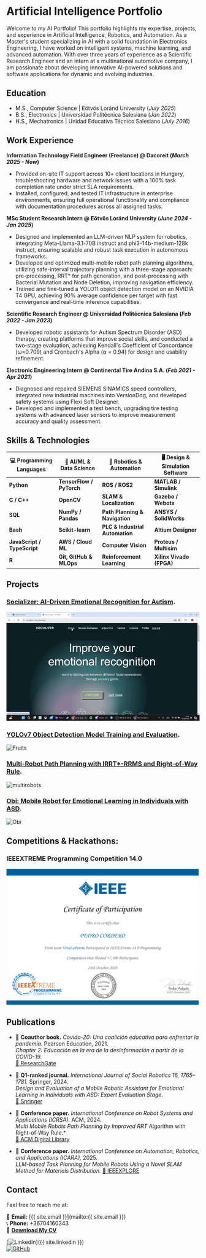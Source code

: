 # Artificial Intelligence Portfolio  

Welcome to my AI Portfolio! This portfolio highlights my expertise, projects, and experience in Artificial Intelligence, Robotics, and Automation. As a Master's student specializing in AI with a solid foundation in Electronics Engineering, I have worked on intelligent systems, machine learning, and advanced automation. With over three years of experience as a Scientific Research Engineer and an intern at a multinational automotive company, I am passionate about developing innovative AI-powered solutions and software applications for dynamic and evolving industries.  

## Education
- M.S., Computer Science | Eötvös Loránd University (_July 2025_)
- B.S., Electronics | Universidad Politécnica Salesiana (_Jan 2022_)
- H.S., Mechatronics | Unidad Educativa Técnico Salesiano (_July 2016_)

## Work Experience
**Information Technology Field Engineer (Freelance) @ Dacoreit (_March 2025 - Now_)**
-  Provided on-site IT support across 10+ client locations in Hungary, troubleshooting hardware and network issues with a 100\% task completion rate under strict SLA requirements.
-  Installed, configured, and tested IT infrastructure in enterprise environments, ensuring full operational functionality and compliance with documentation procedures across all assigned tasks.

**MSc Student Research Intern @ Eötvös Loránd University (_June 2024 - Jan 2025_)**
- Designed and implemented an LLM-driven NLP system for robotics, integrating Meta-Llama-3.1-70B instruct and phi3-14b-medium-128k instruct, ensuring scalable and robust task execution in autonomous frameworks.
- Developed and optimized multi-mobile robot path planning algorithms, utilizing safe-interval trajectory planning with a three-stage approach: pre-processing, RRT* for path generation, and post-processing with Bacterial Mutation and Node Deletion, improving navigation efficiency.
- Trained and fine-tuned a YOLO11 object detection model on an NVIDIA T4 GPU, achieving 90\% average confidence per target with fast convergence and real-time inference capabilities.

**Scientific Research Engineer @ Universidad Politécnica Salesiana (_Feb 2022 - Jan 2023_)**
- Developed robotic assistants for Autism Spectrum Disorder (ASD) therapy, creating platforms that improve social skills, and conducted a two-stage evaluation, achieving Kendall's Coefficient of Concordance (ω=0.709) and Cronbach's Alpha (α = 0.94) for design and usability refinement.

**Electronic Engineering Intern @ Continental Tire Andina S.A. (_Feb 2021 - Apr 2021_)**
- Diagnosed and repaired SIEMENS SINAMICS speed controllers, integrated new industrial machines into VersionDog, and developed safety systems using Flexi Soft Designer.
- Developed and implemented a test bench, upgrading tire testing systems with advanced laser sensors to improve measurement accuracy and quality assessment.

## Skills & Technologies  

| 💻 Programming Languages | 🚀 AI/ML & Data Science | 🤖 Robotics & Automation | 🖥️ Design & Simulation Software |
|--------------------------|------------------------|--------------------------|--------------------------------|
| **Python**              | **TensorFlow / PyTorch** | **ROS / ROS2**          | **MATLAB / Simulink**         |
| **C / C++**            | **OpenCV**             | **SLAM & Localization**  | **Gazebo / Webots**           |
| **SQL**                | **NumPy / Pandas**      | **Path Planning & Navigation** | **ANSYS / SolidWorks**    |
| **Bash**               | **Scikit-learn**        | **PLC & Industrial Automation** | **Altium Designer**     |
| **JavaScript / TypeScript** | **AWS / Cloud ML**   | **Computer Vision**     | **Proteus / Multisim**       |
| **R**                  | **Git, GitHub & MLOps** | **Reinforcement Learning** | **Xilinx Vivado (FPGA)**  |


## Projects

### [Socializer: AI-Driven Emotional Recognition for Autism](./project-socializer.html).  

![Socializer](/assets/img/project-socializer.gif)

### [YOLOv7 Object Detection Model Training and Evaluation](./project-fruits.html).

![Fruits](/assets/img/project-fruits.gif)

### [Multi-Robot Path Planning with IRRT*-RRMS and Right-of-Way Rule](./project-multirobots.html).  

![multirobots](/assets/img/project-multirobots.gif)

### [Obi: Mobile Robot for Emotional Learning in Individuals with ASD](./project-obi.html).

![Obi](https://github.com/PedroCordero/portfolio/releases/download/v1.0/project-obi5.gif)

## Competitions & Hackathons: 

### IEEEXTREME Programming Competition 14.0

![ieeextreme](/assets/img/ieeextreme.png)

## Publications  

- 📖 **Coauthor book.** *Covida-20: Una coalición educativa para enfrentar la pandemia.* Pearson Education, 2021.  
  *Chapter 2: Educación en la era de la desinformación a partir de la COVID-19.*  
  [🔗 ResearchGate](https://www.researchgate.net/publication/348663637_COVIDA-20_Una_coalicion_educativa_para_enfrentar_la_pandemia)  

- 📑 **Q1-ranked journal.** *International Journal of Social Robotics 16, 1765–1781.* Springer, 2024.  
  *Design and Evaluation of a Mobile Robotic Assistant for Emotional Learning in Individuals with ASD: Expert Evaluation Stage.*  
  [🔗 Springer](https://link.springer.com/article/10.1007/s12369-024-01145-x)  

- 📄 **Conference paper.** *International Conference on Robot Systems and Applications (ICRSA).* ACM, 2024.  
  *Multi Mobile Robots Path Planning by Improved RRT* Algorithm with Right-of-Way Rule.*  
  [🔗 ACM Digital Library](https://dl.acm.org/doi/10.1145/3702468.3702470)  

- 📄 **Conference paper.** *International Conference on Automation, Robotics, and Applications (ICARA),* 2025.  
  *LLM-based Task Planning for Mobile Robots Using a Novel SLAM Method for Materials Distribution.*
  [🔗 IEEEXPLORE](https://ieeexplore.ieee.org/document/10977631)

## Contact  

Feel free to reach me at:

📧 **Email:** [{{ site.email }}](mailto:{{ site.email }})  
📞 **Phone:** +36704160343  
📄 **[Download My CV](https://eltehu-my.sharepoint.com/:b:/g/personal/lvzwwz_student_elte_hu/EcdXtZwdOLNOphWg51yTY-wBFLmKfLPYU9CiUu73Qt69Ig?e=bhmhhk)**  

[![LinkedIn](https://img.shields.io/badge/LinkedIn-0077B5?style=for-the-badge&logo=linkedin&logoColor=white)]({{ site.linkedin }})  
[![GitHub](https://img.shields.io/badge/GitHub-181717?style=for-the-badge&logo=github&logoColor=white)](https://github.com/PedroCordero)  
